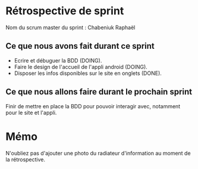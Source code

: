# Rétrospective de sprint

Nom du scrum master du sprint : Chabeniuk Raphaël

## Ce que nous avons fait durant ce sprint

- Ecrire et débuguer la BDD (DOING).
- Faire le design de l'accueil de l'appli android (DOING).
- Disposer les infos disponibles sur le site en onglets (DONE).

## Ce que nous allons faire durant le prochain sprint

Finir de mettre en place la BDD pour pouvoir interagir avec, notamment pour le site et l'appli.

# Mémo
N'oubliez pas d'ajouter une photo du radiateur d'information au moment de la rétrospective.
